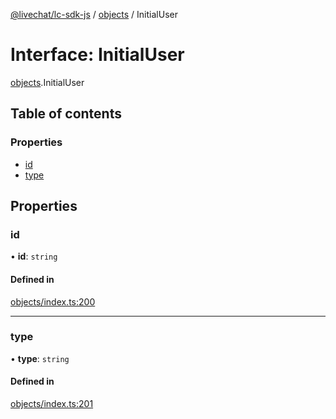 [@livechat/lc-sdk-js](../README.md) / [objects](../modules/objects.md) / InitialUser

# Interface: InitialUser

[objects](../modules/objects.md).InitialUser

## Table of contents

### Properties

- [id](objects.InitialUser.md#id)
- [type](objects.InitialUser.md#type)

## Properties

### id

• **id**: `string`

#### Defined in

[objects/index.ts:200](https://github.com/livechat/lc-sdk-js/blob/a3fdde0/src/objects/index.ts#L200)

___

### type

• **type**: `string`

#### Defined in

[objects/index.ts:201](https://github.com/livechat/lc-sdk-js/blob/a3fdde0/src/objects/index.ts#L201)
